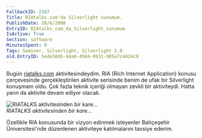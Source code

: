 ```yaml
---
FallbackID: 2107
Title: RIAtalks.com'da Silverlight sunumum.
PublishDate: 28/6/2008
EntryID: RIAtalks_com_da_Silverlight_sunumum
IsActive: True
Section: software
MinutesSpent: 0
Tags: Seminer, Silverlight, Silverlight 2.0
old.EntryID: 5ede58db-44a0-4584-9931-985e7c4424c9
---
```

Bugün [riatalks.com](http://riatalks.com) aktivitesindeydim. RIA (Rich
Internet Application) konusu çerçevesinde gerçekleştirilen aktivite
serisinde benim de ufak bir Silverlight konuşmam oldu. Çok fazla teknik
içeriği olmayan zevkli bir aktiviteydi. Hatta yarın da aktivite devam
ediyor olacak.

![RIATALKS aktivitesinden bir
kare...](media/RIAtalks_com_da_Silverlight_sunumum/28062008_1.jpg)\
*RIATALKS aktivitesinden bir kare...*

Özellikle RIA konusunda bir vizyon edinmek isteyenler Bahçeşehir
Üniversitesi'nde düzenlenen aktiviteye katılmalarını tavsiye ederim.


